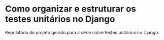# Como organizar e estruturar os testes unitários no Django

Repositório do projeto gerado para a série sobre testes unitários no Django.